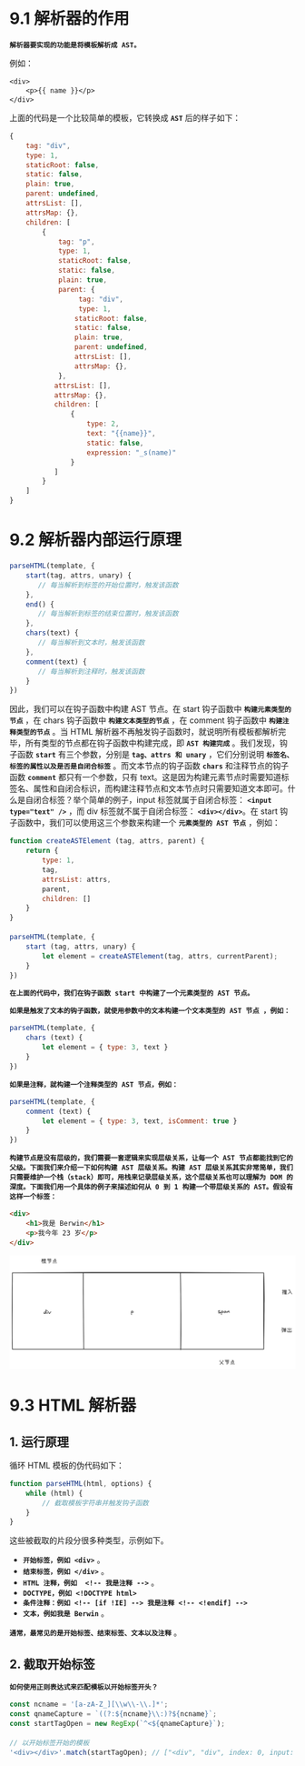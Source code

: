 # 9.1 解析器的作用

**`解析器要实现的功能是将模板解析成 AST。`** 

例如：

```vue
<div>
    <p>{{ name }}</p>
</div>
```



上面的代码是一个比较简单的模板，它转换成 **`AST`** 后的样子如下：

```javascript
{
    tag: "div",
    type: 1,
    staticRoot: false,
    static: false,
    plain: true,
    parent: undefined,
    attrsList: [],
    attrsMap: {},
    children: [
        {
            tag: "p",
            type: 1,
            staticRoot: false,
            static: false,
            plain: true,
            parent: {
                 tag: "div",
    			 type: 1,
                staticRoot: false,
                static: false,
                plain: true,
                parent: undefined,
                attrsList: [],
                attrsMap: {},
            },
           attrsList: [],
           attrsMap: {},
           children: [
               {
                   type: 2,
                   text: "{{name}}",
                   static: false,
                   expression: "_s(name)"
               }
           ]
        }
    ]
}
```





# 9.2 解析器内部运行原理

```javascript
parseHTML(template, {
    start(tag, attrs, unary) {
       // 每当解析到标签的开始位置时，触发该函数                            
    },
    end() {
       // 每当解析到标签的结束位置时，触发该函数 
    },
    chars(text) {
       // 每当解析到文本时，触发该函数
    },
    comment(text) {
       // 每当解析到注释时，触发该函数                                                                 
    }
})
```

因此，我们可以在钩子函数中构建 AST 节点。在 start 钩子函数中 **`构建元素类型的节点`** ，在 chars 钩子函数中 **`构建文本类型的节点`** ，在 comment 钩子函数中 **`构建注释类型的节点`** 。当 HTML 解析器不再触发钩子函数时，就说明所有模板都解析完毕，所有类型的节点都在钩子函数中构建完成，即 **`AST 构建完成`** 。我们发现，钩子函数 **`start`** 有三个参数，分别是 **`tag、attrs 和 unary`** ，它们分别说明 **`标签名、标签的属性以及是否是自闭合标签`** 。而文本节点的钩子函数 **`chars`**  和注释节点的钩子函数 **`comment`** 都只有一个参数，只有 text。这是因为构建元素节点时需要知道标签名、属性和自闭合标识，而构建注释节点和文本节点时只需要知道文本即可。什么是自闭合标签？举个简单的例子，input 标签就属于自闭合标签： **`<input type="text" />`** ，而 div 标签就不属于自闭合标签： **`<div></div>`**。在 start 钩子函数中，我们可以使用这三个参数来构建一个 **`元素类型的 AST 节点`** ，例如：

```javascript
function createASTElement (tag, attrs, parent) {
    return {
        type: 1,
        tag,
        attrsList: attrs,
        parent,
        children: []
    }
}

parseHTML(template, {
    start (tag, attrs, unary) {
        let element = createASTElement(tag, attrs, currentParent);
    }
})
```

**`在上面的代码中，我们在钩子函数 start 中构建了一个元素类型的 AST 节点。`** 

**`如果是触发了文本的钩子函数，就使用参数中的文本构建一个文本类型的 AST 节点 ，例如：`** 

```javascript
parseHTML(template, {
    chars (text) {
        let element = { type: 3, text }
    }
})
```

**`如果是注释，就构建一个注释类型的 AST 节点，例如：`** 

```javascript
parseHTML(template, {
    comment (text) {
        let element = { type: 3, text, isComment: true }
    }
})
```



**`构建节点是没有层级的，我们需要一套逻辑来实现层级关系，让每一个 AST 节点都能找到它的父级。下面我们来介绍一下如何构建 AST 层级关系。构建 AST 层级关系其实非常简单，我们只需要维护一个栈（stack）即可，用栈来记录层级关系，这个层级关系也可以理解为 DOM 的深度。下面我们用一个具体的例子来描述如何从 0 到 1 构建一个带层级关系的 AST。假设有这样一个标签：`**

```                                                              html
<div>
    <h1>我是 Berwin</h1>
    <p>我今年 23 岁</p>
</div>
```



![](https://github.com/WqhForGitHub/Vue.js/blob/vue2%E6%BA%90%E4%BB%A3%E7%A0%81%E8%A7%A3%E6%9E%90/%E6%B7%B1%E5%85%A5%E6%B5%85%E5%87%BA%20Vue.js/static/9/9.1.png?raw=true)





# 9.3 HTML 解析器



## 1. 运行原理



循环 HTML 模板的伪代码如下：

```javascript
function parseHTML(html, options) {
    while (html) {
        // 截取模板字符串并触发钩子函数
    }
}
```

这些被截取的片段分很多种类型，示例如下。

* **`开始标签，例如 <div>`** 。
* **`结束标签，例如 </div>`** 。
* **`HTML 注释，例如  <!-- 我是注释 -->`** 。
* **`DOCTYPE，例如 <!DOCTYPE html>`** 
* **`条件注释：例如 <!-- [if !IE] --> 我是注释 <!-- <!endif] -->`** 
* **`文本，例如我是 Berwin`** 。

**`通常，最常见的是开始标签、结束标签、文本以及注释`** 。



## 2. 截取开始标签

**`如何使用正则表达式来匹配模板以开始标签开头？`** 

```javascript
const ncname = '[a-zA-Z_][\\w\\-\\.]*';
const qnameCapture = `((?:${ncname}\\:)?${ncname}`;
const startTagOpen = new RegExp(`^<${qnameCapture}`);

// 以开始标签开始的模板
'<div></div>'.match(startTagOpen); // ["<div", "div", index: 0, input: "<div></div>"]
```

   
